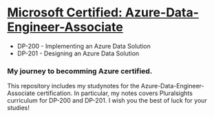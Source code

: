 # <a href="https://docs.microsoft.com/en-us/learn/certifications/azure-data-engineer"> Microsoft Certified: Azure-Data-Engineer-Associate
</a>
<ul>
  <li> DP-200 - Implementing an Azure Data Solution </li>  
  <li> DP-201 - Designing an Azure Data Solution </li>
</ul>

<h3> My journey to becomming Azure certified. </h3>

<p> This repository includes my studynotes for the Azure-Data-Engineer-Associate certification. In particular, my notes covers Pluralsights curriculum for DP-200 and DP-201. I wish you the best of luck for your studies! </p> 



